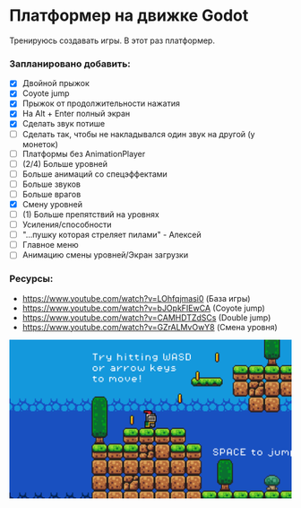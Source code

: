 # Платформер на движке Godot
Тренируюсь создавать игры. В этот раз платформер.
### Запланировано добавить:
- [x] Двойной прыжок
- [x] Coyote jump
- [x] Прыжок от продолжительности нажатия
- [x] На Alt + Enter полный экран
- [x] Сделать звук потише
- [ ] Сделать так, чтобы не накладывался один звук на другой (у монеток)
- [ ] Платформы без AnimationPlayer
- [ ] (2/4) Больше уровней
- [ ] Больше анимаций со спецэффектами
- [ ] Больше звуков
- [ ] Больше врагов
- [x] Смену уровней
- [ ] (1) Больше препятствий на уровнях
- [ ] Усиления/способности
- [ ] "...пушку которая стреляет пилами" - Алексей
- [ ] Главное меню
- [ ] Анимацию смены уровней/Экран загрузки

### Ресурсы:
- https://www.youtube.com/watch?v=LOhfqjmasi0 (База игры)
- https://www.youtube.com/watch?v=bJOpkFIEwCA (Coyote jump)
- https://www.youtube.com/watch?v=CAMHDTZdSCs (Double jump)
- https://www.youtube.com/watch?v=GZrALMvOwY8 (Смена уровня)

![Screenshot](https://github.com/egorvania1/my-first-platformer/blob/main/platformer.png)
